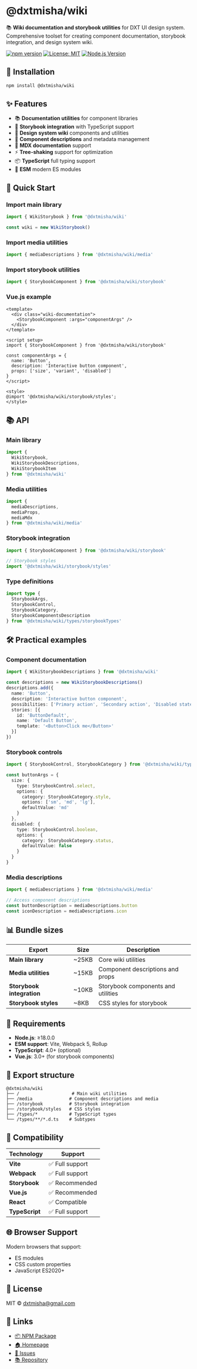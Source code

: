 # @dxtmisha/wiki

📚 **Wiki documentation and storybook utilities** for DXT UI design system. Comprehensive toolset for creating component documentation, storybook integration, and design system wiki.

[![npm version](https://badge.fury.io/js/@dxtmisha%2Fwiki.svg)](https://www.npmjs.com/package/@dxtmisha/wiki)
[![License: MIT](https://img.shields.io/badge/License-MIT-yellow.svg)](https://opensource.org/licenses/MIT)
[![Node.js Version](https://img.shields.io/badge/node-%3E%3D18.0.0-brightgreen)](https://nodejs.org/)

## 🚀 Installation

```bash
npm install @dxtmisha/wiki
```

## ✨ Features

- 📚 **Documentation utilities** for component libraries
- 📖 **Storybook integration** with TypeScript support
- 🎨 **Design system wiki** components and utilities
- 🧩 **Component descriptions** and metadata management
- 📝 **MDX documentation** support
- ⚡ **Tree-shaking** support for optimization
- 📦 **TypeScript** full typing support
- 🎯 **ESM** modern ES modules

## 📖 Quick Start

### Import main library

```typescript
import { WikiStorybook } from '@dxtmisha/wiki'

const wiki = new WikiStorybook()
```

### Import media utilities

```typescript
import { mediaDescriptions } from '@dxtmisha/wiki/media'
```

### Import storybook utilities

```typescript
import { StorybookComponent } from '@dxtmisha/wiki/storybook'
```

### Vue.js example

```vue
<template>
  <div class="wiki-documentation">
    <StorybookComponent :args="componentArgs" />
  </div>
</template>

<script setup>
import { StorybookComponent } from '@dxtmisha/wiki/storybook'

const componentArgs = {
  name: 'Button',
  description: 'Interactive button component',
  props: ['size', 'variant', 'disabled']
}
</script>

<style>
@import '@dxtmisha/wiki/storybook/styles';
</style>
```

## 📚 API

### Main library

```typescript
import { 
  WikiStorybook,
  WikiStorybookDescriptions,
  WikiStorybookItem
} from '@dxtmisha/wiki'
```

### Media utilities

```typescript
import {
  mediaDescriptions,
  mediaProps,
  mediaMdx
} from '@dxtmisha/wiki/media'
```

### Storybook integration

```typescript
import { StorybookComponent } from '@dxtmisha/wiki/storybook'

// Storybook styles
import '@dxtmisha/wiki/storybook/styles'
```

### Type definitions

```typescript
import type {
  StorybookArgs,
  StorybookControl,
  StorybookCategory,
  StorybookComponentsDescription
} from '@dxtmisha/wiki/types/storybookTypes'
```

## 🛠️ Practical examples

### Component documentation

```typescript
import { WikiStorybookDescriptions } from '@dxtmisha/wiki'

const descriptions = new WikiStorybookDescriptions()
descriptions.add({
  name: 'Button',
  description: 'Interactive button component',
  possibilities: ['Primary action', 'Secondary action', 'Disabled state'],
  stories: [{
    id: 'ButtonDefault',
    name: 'Default Button',
    template: '<Button>Click me</Button>'
  }]
})
```

### Storybook controls

```typescript
import { StorybookControl, StorybookCategory } from '@dxtmisha/wiki/types/storybookTypes'

const buttonArgs = {
  size: {
    type: StorybookControl.select,
    options: {
      category: StorybookCategory.style,
      options: ['sm', 'md', 'lg'],
      defaultValue: 'md'
    }
  },
  disabled: {
    type: StorybookControl.boolean,
    options: {
      category: StorybookCategory.status,
      defaultValue: false
    }
  }
}
```

### Media descriptions

```typescript
import { mediaDescriptions } from '@dxtmisha/wiki/media'

// Access component descriptions
const buttonDescription = mediaDescriptions.button
const iconDescription = mediaDescriptions.icon
```

## 📊 Bundle sizes

| Export | Size | Description |
|--------|------|-------------|
| **Main library** | ~25KB | Core wiki utilities |
| **Media utilities** | ~15KB | Component descriptions and props |
| **Storybook integration** | ~10KB | Storybook components and utilities |
| **Storybook styles** | ~8KB | CSS styles for storybook |

## 🔧 Requirements

- **Node.js**: ≥18.0.0
- **ESM support**: Vite, Webpack 5, Rollup
- **TypeScript**: 4.0+ (optional)
- **Vue.js**: 3.0+ (for storybook components)

## 📁 Export structure

```
@dxtmisha/wiki
├── /                    # Main wiki utilities
├── /media              # Component descriptions and media
├── /storybook          # Storybook integration
├── /storybook/styles   # CSS styles
├── /types/*            # TypeScript types
└── /types/**/*.d.ts    # Subtypes
```

## 🤝 Compatibility

| Technology | Support |
|------------|---------|
| **Vite** | ✅ Full support |
| **Webpack** | ✅ Full support |
| **Storybook** | ✅ Recommended |
| **Vue.js** | ✅ Recommended |
| **React** | ✅ Compatible |
| **TypeScript** | ✅ Full support |

## 🌐 Browser Support

Modern browsers that support:
- ES modules
- CSS custom properties
- JavaScript ES2020+

## 📄 License

MIT © [dxtmisha@gmail.com](mailto:dxtmisha@gmail.com)

## 🔗 Links

- [📦 NPM Package](https://www.npmjs.com/package/@dxtmisha/wiki)
- [🏠 Homepage](https://github.com/dxtmisha/dxt-ui/tree/main/packages/wiki)
- [🐛 Issues](https://github.com/dxtmisha/dxt-ui/issues)
- [📚 Repository](https://github.com/dxtmisha/dxt-ui)

